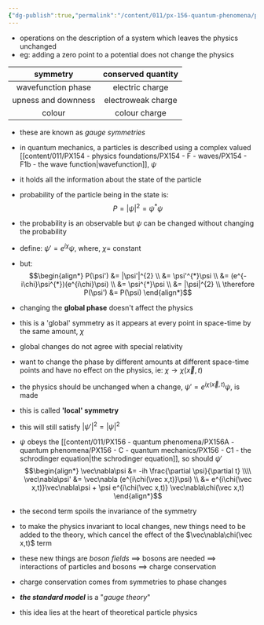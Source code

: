 ```yaml
---
{"dg-publish":true,"permalink":"/content/011/px-156-quantum-phenomena/px-156-b-particle-physics/px-156-i-symmetries/px-156-i4-internal-symmetries/","noteIcon":"1","created":"2025-08-27T13:14:00.765+01:00","updated":"2024-11-26T20:03:29.000+00:00"}
---
```


- operations on the description of a system which leaves the physics unchanged
- eg: adding a zero point to a potential does not change the physics

|      symmetry       | conserved quantity |
| :-----------------: | :----------------: |
| wavefunction phase  |  electric charge   |
| upness and downness | electroweak charge |
|       colour        |   colour charge    |
- these are known as *gauge symmetries*

- in quantum mechanics, a particles is described using a complex valued [[content/011/PX154 - physics foundations/PX154 - F - waves/PX154 - F1b - the wave function\|wavefunction]], $\psi$
- it holds all the information about the state of the particle
- probability of the particle being in the state is: 
$$P = |\psi|^{2} = \psi^{*}\psi$$
- the probability is an observable but $\psi$ can be changed without changing the probability
- define: $\psi' = e^{i\chi}\psi$, where, $\chi=$ constant
- but: 
$$\begin{align*}
	P(\psi') &= |\psi'|^{2} \\
	&= \psi'^{*}\psi \\
	&= (e^{-i\chi}\psi^{*})(e^{i\chi}\psi) \\
	&= \psi^{*}\psi \\
	&= |\psi|^{2} \\
	\therefore P(\psi') &= P(\psi)
\end{align*}$$
- changing the **global phase** doesn't affect the physics
- this is a 'global' symmetry as it appears at every point in space-time by the same amount, $\chi$ 

- global changes do not agree with special relativity
- want to change the phase by different amounts at different space-time points and have no effect on the physics, ie: $\chi\to\chi(\vec x, t)$ 
- the physics should be unchanged when a change, $\psi' = e^{i\chi(\vec x,t)}\psi$, is made
- this is called **'local' symmetry**
- this will still satisfy $|\psi'|^{2} = |\psi|^{2}$ 
- $\psi$ obeys the [[content/011/PX156 - quantum phenomena/PX156A - quantum phenomena/PX156 - C - quantum mechanics/PX156 - C1 - the schrodinger equation\|the schrodinger equation]], so should $\psi'$
$$\begin{align*}
		\vec\nabla\psi &= -ih \frac{\partial \psi}{\partial t} \\\\
		\vec\nabla\psi' &= \vec\nabla (e^{i\chi(\vec x,t)}\psi) \\
		&= e^{i\chi(\vec x,t)}\vec\nabla\psi + \psi e^{i\chi(\vec x,t)} \vec\nabla\chi(\vec x,t)
	\end{align*}$$
- the second term spoils the invariance of the symmetry

- to make the physics invariant to local changes, new things need to be added to the theory, which cancel the effect of the $\vec\nabla\chi(\vec x,t)$ term
- these new things are *boson fields* $\implies$ bosons are needed $\implies$ interactions of particles and bosons $\implies$ charge conservation
- charge conservation comes from symmetries to phase changes
- ***the standard model*** is a "*gauge theory*"
- this idea lies at the heart of theoretical particle physics